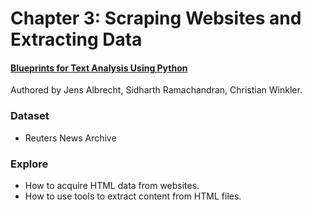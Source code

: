# Chapter 3: Scraping Websites and Extracting Data

#### [Blueprints for Text Analysis Using Python](https://www.oreilly.com/library/view/blueprints-for-text/9781492074076/)
Authored by Jens Albrecht, Sidharth Ramachandran, Christian Winkler.

### Dataset

* Reuters News Archive

### Explore

* How to acquire HTML data from websites.
* How to use tools to extract content from HTML files.
